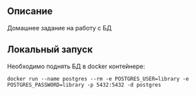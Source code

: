 ## Описание
Домашнее задание на работу с БД

##  Локальный запуск
Необходимо поднять БД в docker контейнере:

```shell script
docker run --name postgres --rm -e POSTGRES_USER=library -e POSTGRES_PASSWORD=library -p 5432:5432 -d postgres
```